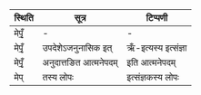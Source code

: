 | स्थिति | सूत्र | टिप्पणी |
| ----- | ------- | ------ |
| मेपृँ॒ | - | - |
| मेपृँ॒ | उपदेशेऽजनुनासिक इत् | ऋँ-इत्यस्य इत्संज्ञा |
| मेपृँ॒ | अनुदात्तङित आत्मनेपदम् | इति आत्मनेपदम् |
| मेप् | तस्य लोपः | इत्संज्ञकस्य लोपः |
